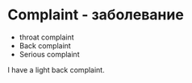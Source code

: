 # Complaint - заболевание

- throat complaint
- Back complaint
- Serious complaint

I have a light back complaint.
